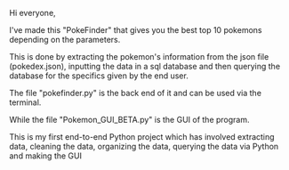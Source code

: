 Hi everyone,

I've made this "PokeFinder" that gives you the best top 10 pokemons depending on the parameters.

This is done by extracting the pokemon's information from the json file (pokedex.json), inputting the data in a sql database and then querying the database for the specifics given by the end user.

The file "pokefinder.py" is the back end of it and can be used via the terminal.

While the file "Pokemon_GUI_BETA.py" is the GUI of the program.

This is my first end-to-end Python project which has involved extracting data, cleaning the data, organizing the data, querying the data via Python and making the GUI
